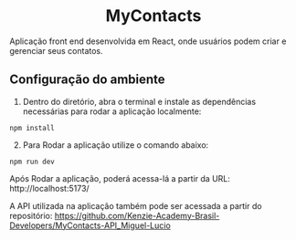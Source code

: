 <h1 align = center>MyContacts</h1>

Aplicação front end desenvolvida em React, onde usuários podem criar e gerenciar seus contatos.

<h2>Configuração do ambiente</h1>

1. Dentro do diretório, abra o terminal e instale as dependências necessárias para rodar a aplicação localmente:

```shell
npm install
```

2. Para Rodar a aplicação utilize o comando abaixo:

```shell
npm run dev
```

Após Rodar a aplicação, poderá acessa-lá a partir da URL: http://localhost:5173/

A API utilizada na aplicação também pode ser acessada a partir do repositório: https://github.com/Kenzie-Academy-Brasil-Developers/MyContacts-API_Miguel-Lucio
